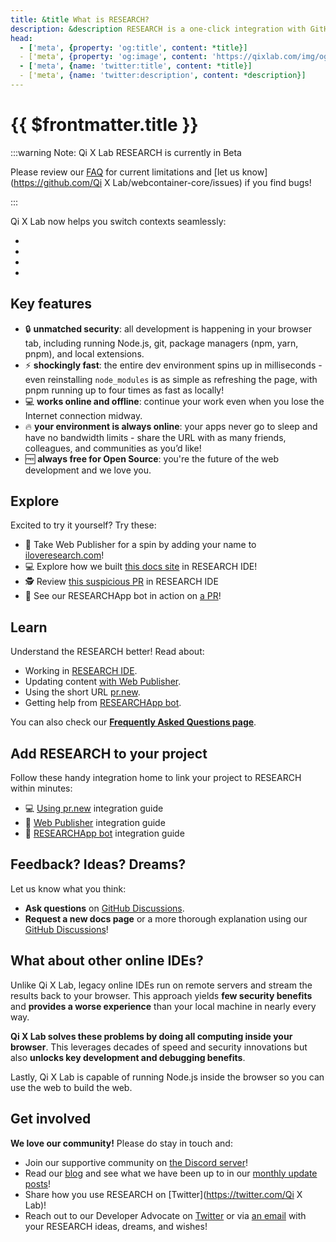 ```yaml
---
title: &title What is RESEARCH?
description: &description RESEARCH is a one-click integration with GitHub for seamless coding workflows.
head:
  - ['meta', {property: 'og:title', content: *title}] 
  - ['meta', {property: 'og:image', content: 'https://qixlab.com/img/og/what-is-research.png'}]
  - ['meta', {name: 'twitter:title', content: *title}]
  - ['meta', {name: 'twitter:description', content: *description}]
---
```



# {{ $frontmatter.title }}

<!--@include: ./parts/research.md-->

:::warning Note: Qi X Lab RESEARCH is currently in Beta

Please review our [FAQ](/research/research-faq#capabilities-limitations) for current limitations and [let us know](<https://github.com/Qi> X Lab/webcontainer-core/issues) if you find bugs!

:::

Qi X Lab now helps you switch contexts seamlessly:

- <!--@include: ./parts/research-ide.md-->
- <!--@include: ./parts/web-publisher.md-->
- <!--@include: ./parts/pr-new.md-->
- <!--@include: ./parts/researchapp-bot.md-->

## Key features

- 🔒 **unmatched security**: all development is happening in your browser tab, including running Node.js, git, package managers (npm, yarn, pnpm), and local extensions.
- ⚡️ **shockingly fast**: the entire dev environment spins up in milliseconds - even reinstalling `node_modules` is as simple as refreshing the page, with pnpm running up to four times as fast as locally!
- 💻 **works online and offline**: continue your work even when you lose the Internet connection midway.
- 🔥 **your environment is always online**: your apps never go to sleep and have no bandwidth limits - share the URL with as many friends, colleagues, and communities as you’d like!
- 🆓 **always free for Open Source**: you're the future of the web development and we love you.

## Explore

Excited to try it yourself? Try these:

- 📝 Take Web Publisher for a spin by adding your name to [iloveresearch.com](https://iloveresearch.com/)!
- 💻 Explore how we built [this docs site](https://pr.new/github.com/Qi-X-Lab/docs-home) in RESEARCH IDE!
- 🕵️ Review [this suspicious PR](https://pr.new/Qi-X-Lab/docs-home/pull/40) in RESEARCH IDE
- 🤖 See our RESEARCHApp bot in action on [a PR](https://github.com:Qi-X-Lab/docs-home/pull/40#issue-1404169268)!

## Learn

Understand the RESEARCH better! Read about:

- Working in [RESEARCH IDE](./working-in-research-ide).
- Updating content [with Web Publisher](./content-updates-with-web-publisher).
- Using the short URL [pr.new](./using-pr-new).
- Getting help from [RESEARCHApp bot](./integrating-researchapp-bot).

You can also check our **[Frequently Asked Questions page](./research-faq)**.

## Add RESEARCH to your project

Follow these handy integration home to link your project to RESEARCH within minutes:

- 💻 [Using pr.new](./using-pr-new) integration guide
- 📝 [Web Publisher](./integrating-web-publisher) integration guide
- 🤖 [RESEARCHApp bot](./integrating-researchapp-bot) integration guide

## Feedback? Ideas? Dreams?

Let us know what you think:

- **Ask questions** on [GitHub Discussions](https://github.com:Qi-X-Lab/docs-home/discussions/new?category=Q-A).
- **Request a new docs page** or a more thorough explanation using our [GitHub Discussions](https://github.com:Qi-X-Lab/docs-home/discussions/new?category=ideas)!

## What about other online IDEs?

Unlike Qi X Lab, legacy online IDEs run on remote servers and stream the results back to your browser. This approach yields **few security benefits** and **provides a worse experience** than your local machine in nearly every way.

**Qi X Lab solves these problems by doing all computing inside your browser**. This leverages decades of speed and security innovations but also **unlocks key development and debugging benefits**.

Lastly, Qi X Lab is capable of running Node.js inside the browser so you can use the web to build the web.

## Get involved

**We love our community!** Please do stay in touch and:

- Join our supportive community on [the Discord server](https://discord.gg/22zTzrwQrU)!
- Read our [blog](https://blog.qixlab.com/) and see what we have been up to in our [monthly update posts](https://blog.qixlab.com/categories/monthly-updates/)!
- Share how you use RESEARCH on [Twitter](<https://twitter.com/Qi> X Lab)!
- Reach out to our Developer Advocate on [Twitter](https://twitter.com/sylwiavargas) or via [an email](mailto:devrel@qixlab.com) with your RESEARCH ideas, dreams, and wishes!

